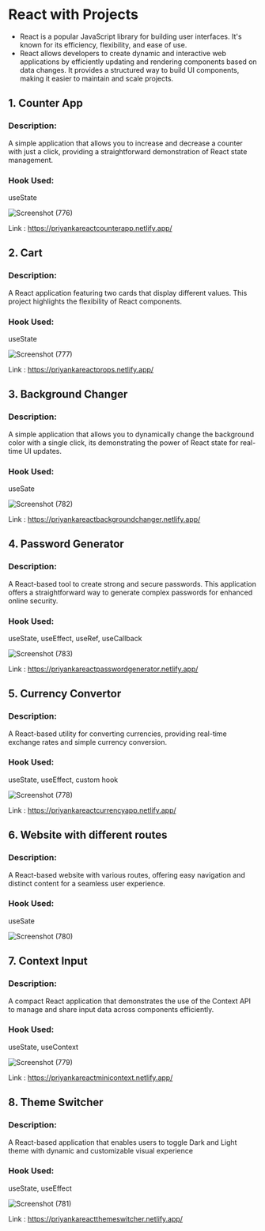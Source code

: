 # React with Projects

- React is a popular JavaScript library for building user interfaces. It's known for its efficiency, flexibility, and ease of use.
- React allows developers to create dynamic and interactive web applications by efficiently updating and rendering components based on data changes. It provides a structured way to build UI components, making it easier to maintain and scale projects.

## 1. Counter App
### Description: 
A simple application that allows you to increase and decrease a counter with just a click, providing a straightforward demonstration of React state management.
### Hook Used:
useState

![Screenshot (776)](https://github.com/PriyankaBtech/TailwindCSS_with_Projects/assets/109729930/45b7130c-385a-4c1f-b9ae-a6e3d92f95a4)

Link : https://priyankareactcounterapp.netlify.app/



## 2. Cart
### Description:
A React application featuring two cards that display different values. This project highlights the flexibility of React components.
###  Hook Used:
useState

![Screenshot (777)](https://github.com/PriyankaBtech/TailwindCSS_with_Projects/assets/109729930/9cd53649-73be-4579-8298-660b7bf38763)

Link : https://priyankareactprops.netlify.app/



## 3. Background Changer
### Description:
A simple application that allows you to dynamically change the background color with a single click, its demonstrating the power of React state for real-time UI updates.
###  Hook Used:
useSate

![Screenshot (782)](https://github.com/PriyankaBtech/Core_JavaScript_Projects/assets/109729930/afaa49e3-0940-431e-8ea6-d588afa3def0)

Link : https://priyankareactbackgroundchanger.netlify.app/



## 4. Password Generator
### Description:
A React-based tool to create strong and secure passwords. This application offers a straightforward way to generate complex passwords for enhanced online security.
###  Hook Used:
useState, useEffect, useRef,  useCallback

![Screenshot (783)](https://github.com/PriyankaBtech/Core_JavaScript_Projects/assets/109729930/39e76fdd-af87-4b59-bcd9-f272179d5ea1)

Link : https://priyankareactpasswordgenerator.netlify.app/



## 5. Currency Convertor
### Description:
A React-based utility for converting currencies, providing real-time exchange rates and simple currency conversion.
###  Hook Used:
useState, useEffect, custom hook

![Screenshot (778)](https://github.com/PriyankaBtech/TailwindCSS_with_Projects/assets/109729930/459ec1d2-6b65-4d3e-8deb-f80749832b4d)

Link : https://priyankareactcurrencyapp.netlify.app/



## 6. Website with different routes
### Description:
A React-based website with various routes, offering easy navigation and distinct content for a seamless user experience. 
###  Hook Used:
useSate

![Screenshot (780)](https://github.com/PriyankaBtech/TailwindCSS_with_Projects/assets/109729930/ceb62c34-3759-4ee2-b0fd-4a80de0a4c06)



## 7. Context Input
### Description:
A compact React application that demonstrates the use of the Context API to manage and share input data across components efficiently.
###  Hook Used:
useState, useContext

![Screenshot (779)](https://github.com/PriyankaBtech/TailwindCSS_with_Projects/assets/109729930/1143ab19-d0be-48e4-bf75-b053261d9113)

Link : https://priyankareactminicontext.netlify.app/



## 8. Theme Switcher
### Description:
A React-based application that enables users to toggle Dark and Light theme with  dynamic and customizable visual experience
###  Hook Used:
useState, useEffect

![Screenshot (781)](https://github.com/PriyankaBtech/TailwindCSS_with_Projects/assets/109729930/94900cf4-0006-477d-8fa5-599a7409e033)

Link : https://priyankareactthemeswitcher.netlify.app/



